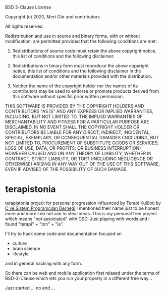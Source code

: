 BSD 3-Clause License

Copyright (c) 2020, Mert Gör and contributors

All rights reserved.

Redistribution and use in source and binary forms, with or without
modification, are permitted provided that the following conditions are met:

1. Redistributions of source code must retain the above copyright notice, this
   list of conditions and the following disclaimer.

2. Redistributions in binary form must reproduce the above copyright notice,
   this list of conditions and the following disclaimer in the documentation
   and/or other materials provided with the distribution.

3. Neither the name of the copyright holder nor the names of its
   contributors may be used to endorse or promote products derived from
   this software without specific prior written permission.

THIS SOFTWARE IS PROVIDED BY THE COPYRIGHT HOLDERS AND CONTRIBUTORS "AS IS"
AND ANY EXPRESS OR IMPLIED WARRANTIES, INCLUDING, BUT NOT LIMITED TO, THE
IMPLIED WARRANTIES OF MERCHANTABILITY AND FITNESS FOR A PARTICULAR PURPOSE ARE
DISCLAIMED. IN NO EVENT SHALL THE COPYRIGHT HOLDER OR CONTRIBUTORS BE LIABLE
FOR ANY DIRECT, INDIRECT, INCIDENTAL, SPECIAL, EXEMPLARY, OR CONSEQUENTIAL
DAMAGES (INCLUDING, BUT NOT LIMITED TO, PROCUREMENT OF SUBSTITUTE GOODS OR
SERVICES; LOSS OF USE, DATA, OR PROFITS; OR BUSINESS INTERRUPTION) HOWEVER
CAUSED AND ON ANY THEORY OF LIABILITY, WHETHER IN CONTRACT, STRICT LIABILITY,
OR TORT (INCLUDING NEGLIGENCE OR OTHERWISE) ARISING IN ANY WAY OUT OF THE USE
OF THIS SOFTWARE, EVEN IF ADVISED OF THE POSSIBILITY OF SUCH DAMAGE.

# terapistonia

terapistonia project for personal progression influenced by Terapi Kulübü by [C ve Sistem Programcıları Derneği](http://csystem.org) I mentioned their name just to be honest more and more I do not aim to steal ideas. This is my personal free project which means "not associated" with CSD. Just playing with words and I found "terapi" + "ton" + "ia".

I'll try to hack some code and documentation focused on

* culture
* brain science
* lifestyle

and in general hacking with any form.

So there can be web and mobile application first relased under the terms of BSD-3-Clause which lets you run your property in a different free way...

Just started ... no end ...